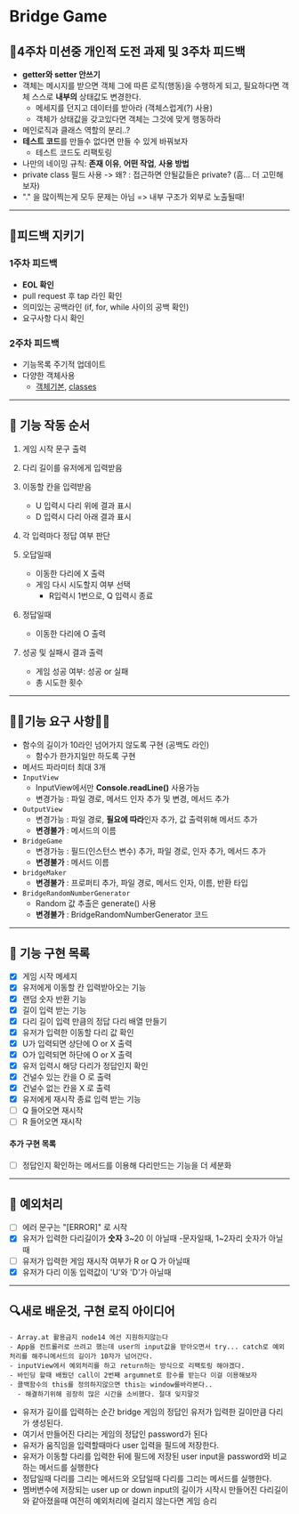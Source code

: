 # Bridge Game

## 🎯4주차 미션중 개인적 도전 과제 및 3주차 피드백

- **getter와 setter 안쓰기**
- 객체는 메시지를 받으면 객체 그에 따른 로직(행동)을 수행하게 되고, 필요하다면 객체 스스로 **내부의** 상태값도 변경한다.
  - 메세지를 던지고 데이터를 받아라 (객체스럽게(?) 사용)
  - 객체가 상태값을 갖고있다면 객체는 그것에 맞게 행동하라
- 메인로직과 클래스 역할의 분리..?
- **테스트 코드**를 만들수 없다면 만들 수 있게 바꿔보자
  - 테스트 코드도 리팩토링
- 나만의 네이밍 규칙: **존재 이유**, **어떤 작업**, **사용 방법**
- private class 필드 사용 -> 왜? : 접근하면 안될값들은 private? (흠... 더 고민해보자)
- "." 을 많이찍는게 모두 문제는 아님 => 내부 구조가 외부로 노출될때!

---

## 🎯피드백 지키기

### 1주차 피드백

- **EOL 확인**
- pull request 후 tap 라인 확인
- 의미있는 공백라인 (if, for, while 사이의 공백 확인)
- 요구사항 다시 확인

### 2주차 피드백

- 기능목록 주기적 업데이트
- 다양한 객체사용
  - [객체기본]('https://developer.mozilla.org/ko/docs/Learn/JavaScript/Objects/Basics'), [classes]('https://developer.mozilla.org/ko/docs/Web/JavaScript/Reference/Classes')

---

## 🚀 기능 작동 순서

1. 게임 시작 문구 출력
2. 다리 길이를 유저에게 입력받음
3. 이동할 칸을 입력받음
   - U 입력시 다리 위에 결과 표시
   - D 입력시 다리 아래 결과 표시
4. 각 입력마다 정답 여부 판단
5. 오답일때

   - 이동한 다리에 X 출력
   - 게임 다시 시도할지 여부 선택
     - R입력시 1번으로, Q 입력시 종료

6. 정답일때

   - 이동한 다리에 O 출력

7. 성공 및 실패시 결과 출력
   - 게임 성공 여부: 성공 or 실패
   - 총 시도한 횟수

---

## 🚨🚨기능 요구 사항🚨🚨

- 함수의 길이가 10라인 넘어가지 않도록 구현 (공백도 라인)
  - 함수가 한가지일만 하도록 구현
- 메서드 파라미터 최대 3개
- `InputView`
  - InputView에서만 **Console.readLine()** 사용가능
  - 변경가능 : 파일 경로, 메서드 인자 추가 및 변경, 메서드 추가
- `OutputView`
  - 변경가능 : 파일 경로, **필요에 따라**인자 추가, 값 출력위해 메서드 추가
  - **변경불가** : 메서드의 이름
- `BridgeGame`
  - 변경가능 : 필드(인스턴스 변수) 추가, 파일 경로, 인자 추가, 메서드 추가
  - **변경불가** : 메서드 이름
- `bridgeMaker`
  - **변경불가** : 프로퍼티 추가, 파일 경로, 메서드 인자, 이름, 반환 타입
- `BridgeRandomNumberGenerator`
  - Random 값 추출은 generate() 사용
  - **변경불가** : BridgeRandomNumberGenerator 코드

---

## 🎯 기능 구현 목록

- [x] 게임 시작 메세지
- [x] 유저에게 이동할 칸 입력받아오는 기능
- [x] 랜덤 숫자 반환 기능
- [x] 길이 입력 받는 기능
- [x] 다리 길이 입력 만큼의 정답 다리 배열 만들기
- [x] 유저가 입력한 이동할 다리 값 확인
- [x] U가 입력되면 상단에 O or X 출력
- [x] O가 입력되면 하단에 O or X 출력
- [x] 유저 입력시 해당 다리가 정답인지 확인
- [x] 건널수 있는 칸을 O 로 출력
- [x] 건널수 없는 칸을 X 로 출력
- [x] 유저에게 재시작 종료 입력 받는 기능
- [ ] Q 들어오면 재시작
- [ ] R 들어오면 재시작

#### 추가 구현 목록

- [ ] 정답인지 확인하는 메서드를 이용해 다리만드는 기능을 더 세분화

---

## 🚨 예외처리

- [ ] 에러 문구는 "[ERROR]" 로 시작
- [x] 유저가 입력한 다리길이가 **숫자** 3~20 이 아닐때 -문자일때, 1~2자리 숫자가 아닐때
- [ ] 유저가 입력한 게임 재시작 여부가 R or Q 가 아닐때
- [x] 유저가 다리 이동 입력값이 'U'와 'D'가 아닐때

---

## 🔍새로 배운것, 구현 로직 아이디어

```
- Array.at 활용금지 node14 에선 지원하지않는다
- App을 컨트롤러로 쓰려고 했는데 user의 input값을 받아오면서 try... catch로 예외처리를 해주니메서드의 길이가 10자가 넘어간다.
- inputView에서 예외처리를 하고 return하는 방식으로 리팩토링 해야겠다.
- 바인딩 할때 배웠던 call이 2번째 argumnet로 함수를 받는다 이걸 이용해보자
- 콜백함수의 this를 정의하지않으면 this는 window를바라본다..
  - 해결하기위해 굉장히 많은 시간을 소비했다. 절대 잊지말것
```

- 유저가 길이를 입력하는 순간 bridge 게임의 정답인 유저가 입력한 길이만큼 다리가 생성된다.
- 여기서 만들어진 다리는 게임의 정답인 password가 된다
- 유저가 움직임을 입력할때마다 user 입력을 필드에 저장한다.
- 유저가 이동할 다리를 입력한 뒤에 필드에 저장된 user input을 password와 비교하는 메서드를 실행한다
- 정답일때 다리를 그리는 메서드와 오답일때 다리를 그리는 메서드를 실행한다.
- 멤버변수에 저장되는 user up or down input의 길이가 시작시 만들어진 다리길이와 같아졌을때 여전히 예외처리에 걸리지 않는다면 게임 승리
